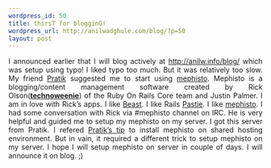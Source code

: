 ```yaml
--- 
wordpress_id: 50
title: thirsT for blogginG!
wordpress_url: http://anilwadghule.com/blog/?p=50
layout: post
---
```

<p align="justify">I announced earlier that I will blog actively at <a href="http://anilw.info/blog/">http://anilw.info/blog/</a> which was setup using typo! I liked typo too much. But it was relatively too slow. My friend <a href="http://freeonrails.com/">Pratik</a> suggested me to start using <a href="http://mephistoblog.com/">mephisto</a>. Mephisto is a blogging/content management software created by Rick Olson(<strong><u>technoweenie</u></strong>) of the Ruby On Rails Core team and Justin Palmer. I am in love with Rick&rsquo;s apps. I like <a href="http://beast.caboo.se/">Beast</a>. I like Rails <a href="http://pastie.caboo.se/">Pastie</a>. I like <a href="http://mephistoblog.com/">mephisto</a>. I had some conversation with Rick via #mephisto channel on IRC. He is very helpful and guided me to setup my mephisto on my server. I got this server from Pratik. I refered <a href="http://mephisto.stikipad.com/help/show/Installing+Mephisto+on+a+shared+host">Pratik&rsquo;s tip</a> to install mephisto on shared hosting environment. But in vain, it required a different trick to setup mephisto on my server. I hope I will setup mephisto on server in couple of days. I will announce it on blog. ;) </p>
